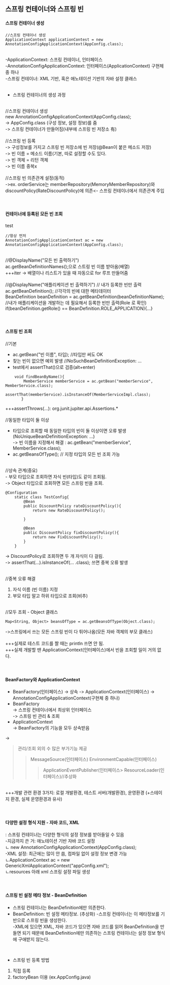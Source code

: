 ## 스프링 컨테이너와 스프링 빈

#### 스프링 컨테이너 생성

```
//스프링 컨테이너 생성
ApplicationContext applicationContest = new AnnotationConfigApplicationContext(AppConfig.class);
```
<br/>
-ApplicationContext: 스프링 컨테이너, 인터페이스 <br/>
-AnnotationConfigApplicationContext: 인터페이스(ApplicationContext) 구현체 중 하나 <br/>
-스프링 컨테이너: XML 기반, 혹은 애노테이션 기반의 자바 설정 클래스 <br/>
<br/>

- 스프링 컨테이너의 생성 과정 <br/>
 <br/>
//스프링 컨테이너 생성 <br/>
 new AnnotationConfigApplicationContext(AppConfig.class);  <br/>
-> AppConfig.class (구성 정보, 설정 정보)를 줌 <br/>
-> 스프링 컨테이너가 만들어짐(내부에 스프링 빈 저장소 有) <br/>
 <br/>
//스프링 빈 등록 <br/>
-> 구성정보를 가지고 스프링 빈 저장소에 빈 저장(@Bean이 붙은 메소드 저장) <br/>
-> 빈 이름 = 메소드 이름(기본, 따로 설정할 수도 있다. <br/>
-> 빈 객체 = 리턴 객체 <br/>
-> 빈 이름 중복x <br/>
 <br/>
//스프링 빈 의존관계 설정(동적) <br/>
->ex. orderService는 memberRepository(MemoryMemberRepository)와 discountPolicy(RateDiscountPolicy)에 의존<- 스프링 컨테이너에서 의존관계 주입 <br/>
 <br/>
 <br/>

#### 컨테이너에 등록된 모든 빈 조회

test <br/>

```
//항상 먼저 
AnnotationConfigApplicationContext ac = new AnnotationConfigApplicationContext(AppConfig.class);
```
 <br/>
//@DisplayName("모든 빈 출력하기") <br/>
ac.getBeanDefinitionNames();으로 스트링 빈 이름 받아옴(배열) <br/>
+++iter -> 배열이나 리스트가 있을 때 자동으로 for 루프 만들어줌 <br/>
 <br/>
//@DisplayName("애플리케이션 빈 출력하기") // 내가 등록한 빈만 출력 <br/>
ac.getBeanDefinition(); //각각의 빈에 대한 메타데이터 <br/>
BeanDefinition beanDefinition = ac.getBeanDefinition(beanDefinitionName); <br/>
//내가 애플리케이션을 개발하는 데 필요해서 등록한 빈만 출력(Role 로 확인) <br/>
if(beanDefinition.getRole() == BeanDefinition.ROLE_APPLICATION){...} <br/>
 <br/>
 <br/>

#### 스프링 빈 조회 

//기본 <br/>
- ac.getBean("빈 이름", 타입); //타입만 써도 OK <br/>
- 찾는 빈이 없으면 예외 발생 //NoSuchBeanDefinitionException: ... <br/>
- test에서 assertThat()으로 검증(alt+enter) <br/>

```
    void findBeanByName(){
        MemberService memberService = ac.getBean("memberService", MemberService.class);
        assertThat(memberService).isInstanceOf(MemberServiceImpl.class);
       }
```
+++assertThrows(...): org.junit.jupiter.api.Assertions.* <br/>
 <br/>
//동일한 타입이 둘 이상 <br/>
- 타입으로 조회할 때 동일한 타입의 빈이 둘 이상이면 오류 발생 (NoUniqueBeanDefinitionException: ...) <br/>
-> 빈 이름을 지정해서 해결 : ac.getBean("memberService", MemberService.class); <br/>
- ac.getBeansOfType(); // 지정 타입의 모든 빈 조회 가능 <br/>
<br/>
//상속 관계(중요) <br/>
- 부모 타입으로 조회하면 자식 빈(타입)도 같이 조회됨. <br/>
-> Object 타입으로 조회하면 모든 스프링 빈을 조회. <br/>

```
@Configuration
    static class TestConfig{
        @Bean
        public DiscountPolicy rateDiscountPolicy(){
            return new RateDiscountPolicy();

        }

        @Bean
        public DiscountPolicy fixDiscountPolicy(){
            return new FixDiscountPolicy();
        }
    }
```
-> DiscountPolicy로 조회하면 두 개 자식이 다 걸림. <br/>
-> assertThat(...).isInstanceOf(... .class); 쓰면 중복 오류 발생 <br/>
 <br/>
 
//중복 오류 해결 <br/>
1. 자식 이름 (빈 이름) 지정 <br/>
2. 부모 타입 말고 하위 타입으로 조회(비추) <br/>
 <br/>
//모두 조회 - Object 클래스 <br/>

```
Map<String, Object> beansOfType = ac.getBeansOfType(Object.class);
```

->스프링에서 쓰는 모든 스프링 빈이 다 튀어나옴(모든 자바 객체의 부모 클래스) <br/>
 <br/>
+++실제로 테스트 코드를 짤 때는 println 쓰면 안 됨. <br/>
+++실제 개발할 땐 ApplicationContext(인터페이스)에서 빈을 조회할 일이 거의 없다.  <br/>
 <br/>
  <br/>
#### BeanFactory와 ApplicationContext

- BeanFactory(인터페이스) -> 상속 -> ApplicationContext(인터페이스) -> AnnotationConfigApplicationContext(구현체 중 하나) <br/>
- BeanFactory <br/>
-> 스프링 컨테이너에서 최상위 인터페이스  <br/>
-> 스프링 빈 관리 & 조회 <br/>
- ApplicationContext <br/>
-> BeanFactory의 기능을 모두 상속받음 <br/>

-> 
>관리/조회 외의 수 많은 부가기능 제공
>	>MessageSource(인터페이스)
>	>EnvironmentCapable(인터페이스)
>	>	>ApplicationEventPublisher(인터페이스>
>	>	>ResourceLoader(인터페이스)//추상화
 <br/>
+++개발 관련 환경 3가지: 로컬 개발환경, 테스트 서버(개발환경), 운영환경 (+스테이지 환경, 실제 운영환경과 유사) <br/>
 <br/>
 <br/>
  
#### 다양한 설정 형식 지원 - 자바 코드, XML

: 스프링 컨테이너는 다양한 형식의 설정 정보를 받아들일 수 있음 <br/>
-지금까지 쓴 거: 애노테이션 기반 자바 코드 설정 <br/>
ㄴ new AnnotationConfigApplicationContext(AppConfig.class); <br/>
-XML 설정: 최근에는 많이 안 씀, 컴파일 없이 설정 정보 변경 가능 <br/>
ㄴApplicationContext ac = new GenericXmlApplicationContext("appConfig.xml"); <br/>
ㄴresources 아래 xml 스프링 설정 파일 생성 <br/>
 <br/>
  <br/>

#### 스프링 빈 설정 메타 정보 - BeanDefinition

- 스프링 컨테이너는 BeanDefinition에만 의존한다.
- BeanDefinition: 빈 설정 메타정보. (추상화)
-스프링 컨테이너는 이 메타정보를 기반으로 스프링 빈을 생성한다. <br/>
-XML에 있으면 XML, 자바 코드가 있으면 자바 코드를 읽어 BeanDefinition을 만들면 되기 때문에 BeanDefinition에만 의존하는 스프링 컨테이너는 설정 정보 형식에 구애받지 않는다. <br/> 
 <br/> 
 
- 스프링 빈 등록 방법

1. 직접 등록 <br/>
2. factoryBean 이용 (ex.AppConfig.java) <br/>
 <br/>
  <br/>




